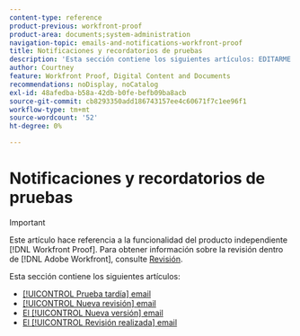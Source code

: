 ```yaml
---
content-type: reference
product-previous: workfront-proof
product-area: documents;system-administration
navigation-topic: emails-and-notifications-workfront-proof
title: Notificaciones y recordatorios de pruebas
description: 'Esta sección contiene los siguientes artículos: EDITARME.'
author: Courtney
feature: Workfront Proof, Digital Content and Documents
recommendations: noDisplay, noCatalog
exl-id: 48afedba-b58a-42db-b0fe-befb09ba8acb
source-git-commit: cb8293350add186743157ee4c60671f7c1ee96f1
workflow-type: tm+mt
source-wordcount: '52'
ht-degree: 0%

---
```


# Notificaciones y recordatorios de pruebas

>[!IMPORTANT]
>
>Este artículo hace referencia a la funcionalidad del producto independiente [!DNL Workfront Proof]. Para obtener información sobre la revisión dentro de [!DNL Adobe Workfront], consulte [Revisión](../../../review-and-approve-work/proofing/proofing.md).

Esta sección contiene los siguientes artículos:

* [[!UICONTROL Prueba tardía] email](../../../workfront-proof/wp-emailsntfctns/proof-notifications-and-reminders/late-proof-email.md)
* [[!UICONTROL Nueva revisión] email](../../../workfront-proof/wp-emailsntfctns/proof-notifications-and-reminders/new-proof-email.md)
* [El [!UICONTROL Nueva versión] email](../../../workfront-proof/wp-emailsntfctns/proof-notifications-and-reminders/new-version-email.md)
* [El [!UICONTROL Revisión realizada] email](../../../workfront-proof/wp-emailsntfctns/proof-notifications-and-reminders/proof-made-email.md)
